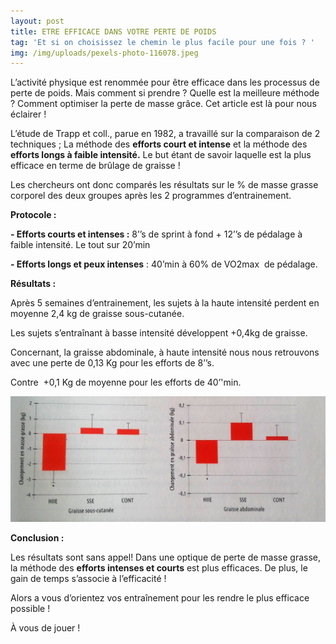 ```yaml
---
layout: post
title: ETRE EFFICACE DANS VOTRE PERTE DE POIDS
tag: 'Et si on choisissez le chemin le plus facile pour une fois ? '
img: /img/uploads/pexels-photo-116078.jpeg
---
```

L’activité physique est renommée pour être efficace dans les processus de perte de poids.
Mais comment si prendre ? Quelle est la meilleure méthode ? Comment optimiser la perte
de masse grâce. Cet article est là pour nous éclairer !

L’étude de Trapp et coll., parue en 1982, a travaillé sur la comparaison de 2 techniques ;
La méthode des **efforts court et intense** et la méthode des **efforts longs à faible intensité.** Le
but étant de savoir laquelle est la plus efficace en terme de brûlage de graisse !

Les chercheurs ont donc comparés les résultats sur le % de masse grasse corporel des deux
groupes après les 2 programmes d’entrainement.

**Protocole :**

**- Efforts courts et intenses :** 8’’s de sprint à fond \+ 12’’s de pédalage à faible intensité. Le tout sur 20’min

**- Efforts longs et peux intenses** : 40’min à 60% de VO2max  de pédalage.

**Résultats :**

Après 5 semaines d’entrainement, les sujets à la haute intensité perdent en moyenne 2,4
kg de graisse sous-cutanée.

Les sujets s’entraînant à basse intensité développent
\+0,4kg de graisse.

Concernant, la graisse abdominale, à haute intensité nous nous retrouvons avec une perte
de 0,13 Kg pour les efforts de 8’’s.

Contre  \+0,1 Kg de moyenne pour les efforts de 40’'min.

![null](/img/uploads/19179662_10155392961526460_2078992336_o.jpg)

**Conclusion :**

Les résultats sont sans appel! Dans une optique de perte de masse grasse, la méthode des **efforts intenses et courts** est plus efficaces. De plus, le gain de temps s’associe à l’efficacité !

Alors a vous d’orientez vos entraînement pour les rendre le plus efficace possible !

À vous de jouer !
